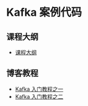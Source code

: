# Kafka 案例代码

## 课程大纲

- [课程大纲](/docs/课程大纲.md)

## 博客教程

- [Kafka 入门教程之一](https://www.techgrow.cn/posts/b6be8183.html)
- [Kafka 入门教程之二](https://www.techgrow.cn/posts/60ddcede.html)
